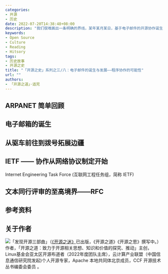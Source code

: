```yaml
---
categories:
- 开源
- 历史
date: 2022-07-20T14:38:48+08:00
description: "我们很难画出一条明确的界线，某年某月某日，基于电子邮件的开源协作诞生了，人们只是朴素的认为当什么什么出现了，是不是可以将正在做着的事情更加简化的使用，基于电子邮件的协作其实恰好是因为作者们住的比较远，又时间对不上，索性就用起来了，尽管有各种各样的来回沟通，但是却打开了一个全新的协作世界。"
keywords:
- Open Source
- Culture
- Reading
- Hitsory
tags:
- 历史故事
- 开源之史
title: "「开源之史」系列之三/八：电子邮件的诞生与发展——程序协作的可能性"
url: ""
authors:
- 「开源之道」·适兕
---
```




## ARPANET 简单回顾



## 电子邮箱的诞生

## 从驱车前往到拨号拓展边疆



## IETF —— 协作从网络协议制定开始

Internet Engineering Task Force (互联网工程任务组，简称 IETF) 

## 文本同行评审的至高境界——RFC

## 参考资料



## 关于作者

![](/public/kuosi-face-of-os.png)「发现开源三部曲」（[《开源之迷》](posts/book-of-open-source/the-fascinating-of-open-source/)已出版，《开源之道》《开源之思》撰写中。）作者，「开源之道：致力于开源相关思想、知识和价值的探究、推动」主创，Linux基金会亚太区开源布道者（2022年度团队主席），云计算产业联盟（中国信息通信研究院发起)个人开源专家，Apache 本地共同体北京成员，CCF 开源技术丛书编委会委员 。
